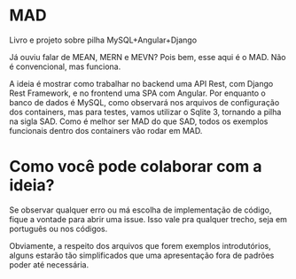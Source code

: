 # MAD

 Livro e projeto sobre pilha MySQL+Angular+Django

 Já ouviu falar de MEAN, MERN e MEVN? Pois bem, esse aqui é o MAD. Não é convencional, mas funciona.

 A ideia é mostrar como trabalhar no backend uma API Rest, com Django Rest Framework, e no frontend
 uma SPA com Angular. Por enquanto o banco de dados é MySQL, como observará nos arquivos de configuração
 dos containers, mas para testes, vamos utilizar o Sqlite 3, tornando a pilha na sigla SAD. Como é
 melhor ser MAD do que SAD, todos os exemplos funcionais dentro dos containers vão rodar em MAD.

# Como você pode colaborar com a ideia?

 Se observar qualquer erro ou má escolha de implementação de código, fique a vontade para abrir uma issue.
 Isso vale pra qualquer trecho, seja em português ou nos códigos.

 Obviamente, a respeito dos arquivos que forem exemplos introdutórios, alguns estarão tão simplificados
 que uma apresentação fora de padrões poder até necessária.
